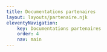 ```yaml
---
title: Documentations partenaires
layout: layouts/partenaire.njk
eleventyNavigation:
    key: Documentations partenaires
    order: 4
    nav: main
---
```

